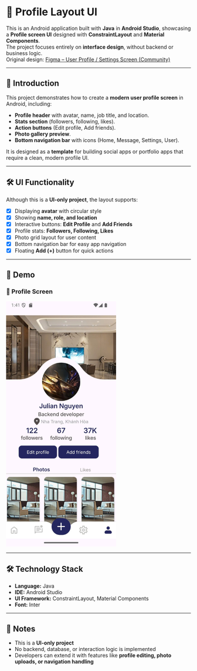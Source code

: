 # 📱 Profile Layout UI

This is an Android application built with **Java** in **Android Studio**, showcasing a **Profile screen UI** designed with **ConstraintLayout** and **Material Components**.  
The project focuses entirely on **interface design**, without backend or business logic.  
Original design: [Figma – User Profile / Settings Screen (Community)](https://www.figma.com/design/g1rrN0CfyUw2hso9TwsF2V/User-profile---Settings-screen--Community-?node-id=11-2369&t=GbthtR7QklAYM5gL-0)

---

## 🚀 Introduction
This project demonstrates how to create a **modern user profile screen** in Android, including:

- **Profile header** with avatar, name, job title, and location.  
- **Stats section** (followers, following, likes).  
- **Action buttons** (Edit profile, Add friends).  
- **Photo gallery preview**.  
- **Bottom navigation bar** with icons (Home, Message, Settings, User).  

It is designed as a **template** for building social apps or portfolio apps that require a clean, modern profile UI.

---

## 🛠 UI Functionality
Although this is a **UI-only project**, the layout supports:

- [x] Displaying **avatar** with circular style  
- [x] Showing **name, role, and location**  
- [x] Interactive buttons: **Edit Profile** and **Add Friends**  
- [x] Profile stats: **Followers, Following, Likes**  
- [x] Photo grid layout for user content  
- [x] Bottom navigation bar for easy app navigation  
- [x] Floating **Add (+)** button for quick actions  

---

## 📸 Demo

### 🔹 Profile Screen  
<img src="images/profile.png" alt="Profile UI" width="300"/>

---

## 🛠️ Technology Stack
- **Language:** Java  
- **IDE:** Android Studio  
- **UI Framework:** ConstraintLayout, Material Components  
- **Font:** Inter  

---

## 📌 Notes
- This is a **UI-only project**  
- No backend, database, or interaction logic is implemented  
- Developers can extend it with features like **profile editing, photo uploads, or navigation handling**  
